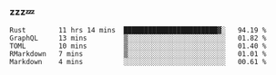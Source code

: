 ### zzz💤

<!--
**ArberSephirotheca/ArberSephirotheca** is a ✨ _special_ ✨ repository because its `README.md` (this file) appears on your GitHub profile.

Here are some ideas to get you started:

- 🌱 I’m currently learning Rust, Distributed System, and Database.
- 😄 Pronouns: He/Him
-->

<!--START_SECTION:waka-->
```text
Rust        11 hrs 14 mins  ███████████████████████▓░   94.19 % 
GraphQL     13 mins         ▒░░░░░░░░░░░░░░░░░░░░░░░░   01.82 % 
TOML        10 mins         ▒░░░░░░░░░░░░░░░░░░░░░░░░   01.40 % 
RMarkdown   7 mins          ▒░░░░░░░░░░░░░░░░░░░░░░░░   01.01 % 
Markdown    4 mins          ░░░░░░░░░░░░░░░░░░░░░░░░░   00.61 % 
```
<!--END_SECTION:waka-->
